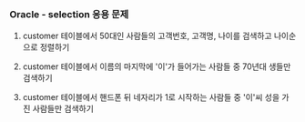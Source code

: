 ### Oracle - selection 응용 문제

1. customer 테이블에서 50대인 사람들의 고객번호, 고객명, 나이를 검색하고 나이순으로 정렬하기


2. customer 테이블에서 이름의 마지막에 '이'가 들어가는 사람들 중 70년대 생들만 검색하기

    
3. customer 테이블에서 핸드폰 뒤 네자리가 1로 시작하는 사람들 중 '이'씨 성을 가진 사람들만 검색하기

